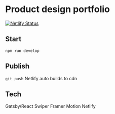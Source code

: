 # Product design portfolio

[![Netlify Status](https://api.netlify.com/api/v1/badges/71d01d26-74a6-4efc-87b8-bf86ef63bf65/deploy-status)](https://app.netlify.com/sites/mclarkestudio/deploys)

## Start

`npm run develop`

## Publish

`git push` 
Netlify auto builds to cdn

## Tech

Gatsby/React
Swiper
Framer Motion
Netlify
